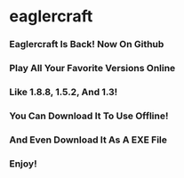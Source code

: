 # eaglercraft
### Eaglercraft Is Back! Now On Github
### Play All Your Favorite Versions Online
### Like 1.8.8, 1.5.2, And 1.3!
### You Can Download It To Use Offline!
### And Even Download It As A EXE File
### Enjoy!
